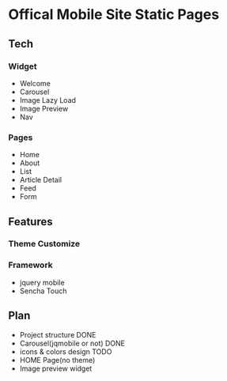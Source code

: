 Offical Mobile Site Static Pages
==========
## Tech

### Widget
- Welcome
- Carousel
- Image Lazy Load 
- Image Preview
- Nav

### Pages
- Home
- About
- List
- Article Detail
- Feed
- Form

## Features
### Theme Customize

### Framework
- jquery mobile
- Sencha Touch

## Plan
- Project structure  DONE
- Carousel(jqmobile or not)  DONE
- icons & colors design TODO
- HOME Page(no theme)
- Image preview widget